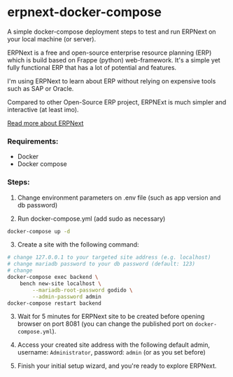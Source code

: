 # erpnext-docker-compose
A simple docker-compose deployment steps to test and run ERPNext on your local machine (or server).

ERPNext is a free and open-source enterprise resource planning (ERP) which is build based on Frappe (python) web-framework. It's a simple yet fully functional ERP that has a lot of potential and features.

I'm using ERPNext to learn about ERP without relying on expensive tools such as SAP or Oracle.

Compared to other Open-Source ERP project, ERPNExt is much simpler and interactive (at least imo).

[Read more about ERPNext](https://github.com/frappe/erpnext)

### Requirements:
- Docker
- Docker compose

### Steps:
1. Change environment parameters on .env file (such as app version and db password)

2. Run docker-compose.yml (add sudo as necessary)
```sh
docker-compose up -d 
```

3. Create a site with the following command:
```sh
# change 127.0.0.1 to your targeted site address (e.g. localhost)
# change mariadb password to your db password (default: 123)
# change 
docker-compose exec backend \
    bench new-site localhost \
        --mariadb-root-password godido \
        --admin-password admin
docker-compose restart backend
```

3. Wait for 5 minutes for ERPNext site to be created before opening browser on port 8081 (you can change the published port on `docker-compose.yml`). 

4. Access your created site address with the following default admin, username: `Administrator`, password: `admin` (or as you set before)

5. Finish your initial setup wizard, and you're ready to explore ERPNext.